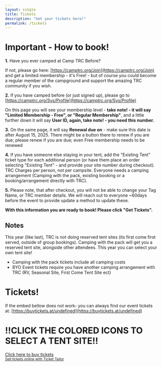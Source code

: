 ```yaml
---
layout: single
title: Tickets
description: "Get your tickets here!"
permalink: /tickets
---
```


# Important - How to book!

**1.** Have you ever camped at Camp TRC Before?

If not, please go here: [https://camptrc.org/Join](https://camptrc.org/Join) and get a limited membership - it's Free! - but of course you could become a regular member of the campground and support the amazing TRC community if you wish.

**2.** If you have camped before (or just signed up), please go to [https://camptrc.org/Sys/Profile](https://camptrc.org/Sys/Profile)

On this page you will see your membership level - **take note! - it will say "Limited Membership - Free", or "Regular Membership"**, and a little further down it will say **User ID, again, take note! - you need this number.**

**3.** On the same page,  it will say **Renewal due on** - make sure this date is after August 15, 2025. There might be a button there to renew if you are due; please renew if you are due; even Free membership needs to be renewed

**4.** If you have someone else staying in your tent, add the "Existing Tent" ticket type for each additional person (or have them place an order selecting "Existing Tent" - and provide your site number during checkout). TRC Charges per person, not per campsite. Everyone needs a camping arrangement (Camping with the pack, existing booking or a booking/arrangement directly with TRC).

**5.** Please note, that after checkout, you will not be able to change your Tag Name, or TRC member details. We will reach out to everyone ~60days before the event to provide update a method to update these.

**With this information you are ready to book! Please click "Get Tickets".**


## Notes
This year (like last), TRC is not doing reserved tent sites (its first come first served, outside of group bookings). Camping with the pack will get you a reserved tent site, alongside other attendees. This year you can select your own tent site!

- Camping with the pack tickets include all camping costs
- BYO Event tickets require you have another camping arrangement with TRC (RV, Seasonal Site, First Come Tent Site ect)


# Tickets!

If the embed bellow does not work- you can always find our event tickets at: [https://buytickets.at/undefined](https://buytickets.at/undefined)

# **!!CLICK THE COLORED ICONS TO SELECT A TENT SITE!!**

<!-- Ticket Tailor Widget. Paste this into your website where you want the widget to appear. Do not change the code or the widget may not work properly. -->
<div class="tt-widget"><div class="tt-widget-fallback"><p><a href="https://www.tickettailor.com/checkout/new-session/id/5521543/chk/2dc2/" target="_blank">Click here to buy tickets</a><br /><small><a href="https://www.tickettailor.com?rf=wdg_233975" class="tt-widget-powered">Sell tickets online with Ticket Tailor</a></small></p></div><script src="https://cdn.tickettailor.com/js/widgets/min/widget.js" data-url="https://www.tickettailor.com/checkout/new-session/id/5521543/chk/2dc2/" data-type="inline" data-inline-minimal="true" data-inline-show-logo="false" data-inline-bg-fill="false" data-inline-inherit-ref-from-url-param="" data-inline-ref=""></script></div><!-- End of Ticket Tailor Widget -->
